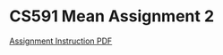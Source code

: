 # CS591 Mean Assignment 2
[Assignment Instruction PDF](https://learn.bu.edu/bbcswebdav/pid-6685751-dt-content-rid-25938882_1/courses/19sprgcascs591_d1/CS412%20Homework%201.pdf)

